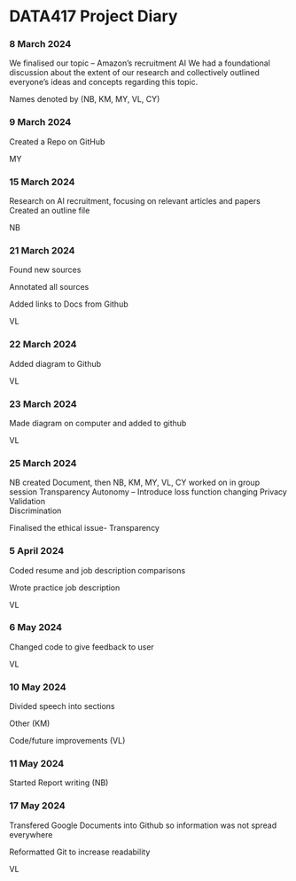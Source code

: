 # DATA417  Project Diary


### 8 March 2024
  We finalised our topic  – Amazon’s recruitment AI 
  We had a foundational discussion about the extent of our research and collectively outlined everyone’s ideas and concepts regarding this topic.

Names denoted by (NB, KM, MY, VL, CY)


### 9 March 2024
Created a Repo on GitHub

MY

### 15 March 2024
Research on AI recruitment, focusing on relevant articles and papers
Created an outline file

NB                                                                                                                                      
                            
### 21 March 2024
Found new sources 

Annotated all sources

Added links to Docs from Github

VL

### 22 March 2024
Added diagram to Github

VL

### 23 March 2024
Made diagram on computer and added to github

VL


### 25 March 2024 
NB created Document, then NB, KM, MY, VL, CY worked on in group session
Transparency 
Autonomy  – Introduce loss function changing 
Privacy 
Validation   
Discrimination

Finalised the ethical issue- Transparency 

### 5 April 2024 
Coded resume and job description comparisons

Wrote practice job description 

VL
	

### 6 May 2024
Changed code to give feedback to user

VL

### 10 May 2024
Divided speech into sections

Other  (KM)

Code/future improvements (VL)

###  11 May 2024
Started Report writing (NB)

### 17 May 2024
Transfered Google Documents into Github so information was not spread everywhere

Reformatted Git to increase readability

VL
  
